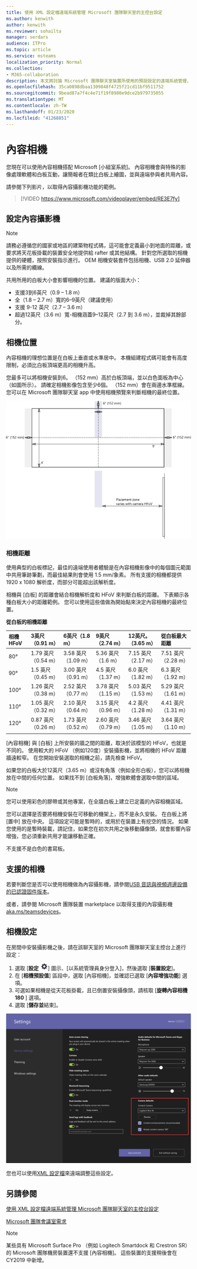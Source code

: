 ```yaml
---
title: 使用 XML 設定檔遠端系統管理 Microsoft 團隊聊天室的主控台設定
ms.author: kenwith
author: kenwith
ms.reviewer: sohailta
manager: serdars
audience: ITPro
ms.topic: article
ms.service: msteams
localization_priority: Normal
ms.collection:
- M365-collaboration
description: 本文將討論 Microsoft 團隊聊天室裝置所使用的預設設定的遠端系統管理，包括套用自訂主題。
ms.openlocfilehash: 35ca0898dbaa1309848f4725f21cd11bf9511752
ms.sourcegitcommit: 9bead87a7f4c4e71f19f8980e9dce2b979735055
ms.translationtype: MT
ms.contentlocale: zh-TW
ms.lasthandoff: 01/23/2020
ms.locfileid: "41268851"
---
```

# <a name="content-cameras"></a>內容相機

您現在可以使用內容相機搭配 Microsoft [小組室系統]。 內容相機會與特殊的影像處理軟體和白板互動，讓簡報者在類比白板上繪圖，並與遠端參與者共用內容。

請參閱下列影片，以取得內容攝影機功能的範例。

> [!VIDEO https://www.microsoft.com/videoplayer/embed/RE3E7fy]

## <a name="set-up-a-content-camera"></a>設定內容攝影機

> [!NOTE]
> 請務必遵循您的國家或地區的建築物程式碼，這可能會定義最小到地面的距離，或要求將天花板掛載的裝置安全地提供給 rafter 或其他結構。 針對您所選取的相機提供的硬體，按照安裝指示進行。 OEM 相機安裝套件包括相機、USB 2.0 延伸器以及所需的纜線。

共用所用的白板大小會影響相機的位置。 建議的版面大小：

- 支援3到6英尺（0.9 – 1.8 m）
- 全（1.8 – 2.7 m）寬的6–9英尺（建議使用）
- 支援 9-12 英尺（2.7 – 3.6 m）
- 超過12英尺（3.6 m）寬-相機涵蓋9–12英尺（2.7 到 3.6 m），並裁掉其餘部分。

## <a name="camera-location"></a>相機位置

內容相機的理想位置是在白板上垂直或水準居中。 本機組建程式碼可能會有高度限制，必須比白板頂端更高的相機升高。

您最多可以將相機安裝到6。 （152 mm）高於白板頂端，並以白色面板為中心（如圖所示）。 請確定相機影像包含至少6個。 （152 mm）會在兩邊水準框線。 您可以在 Microsoft 團隊聊天室 app 中使用相機預覽來判斷相機的最終位置。

![內容相機位置圖表](../media/Magic-whiteboard.png)

### <a name="camera-distances"></a>相機距離

使用典型的白板標記，最佳的遠端使用者體驗是在內容相機影像中的每個圖元範圍中共用筆跡筆劃，而最佳結果則會使用 1.5 mm/象素。 所有支援的相機都提供 1920 x 1080 解析度，而部分可能超出該解析度。

相機與 [白板] 的距離會結合相機解析度和 HFoV 來判斷白板的距離。 下表顯示各種白板大小的距離範例。 您可以使用這些值做為開始點來決定內容相機的最終位置。

**從白板的相機距離**

| 相機 HFoV |3英尺（0.91 m）     | 6英尺（1.8 m）    | 9英尺（2.74 m）        |12英尺。 （3.65 m）         | 從白板最大距離  |
|:---         |:---               |:---                |:---                 |:---             | :--- |
| 80°         | 1.79 英尺（0.54 m） | 3.58 英尺（1.09 m）  | 5.36 英尺（1.6 m）    |7.15 英尺（2.17 m） |7.51 英尺（2.28 m） |
| 90°         | 1.5 英尺（0.45 m） | 3.00 英尺（0.91 m）   | 4.5 英尺（1.37 m）    |6.0 英尺（1.82 m）    |6.3 英尺（1.92 m） |
| 100°        | 1.26 英尺（0.38 m）| 2.52 英尺（0.77 m）   | 3.78 英尺（1.15 m）   |5.03 英尺（1.53 m）   |5.29 英尺（1.61 m） |
| 110°        | 1.05 英尺（0.32 m）| 2.10 英尺（0.64 m）   | 3.15 英尺（0.96 m）   |4.2 英尺（1.28 m）    |4.41 英尺（1.31 m） |
| 120°        | 0.87 英尺（0.26 m）| 1.73 英尺（0.52 m）   | 2.60 英尺（0.79 m）   |3.46 英尺（1.05 m）   |3.64 英尺（1.10 m） |
|             |               |                  |                  |        |                    |                  |

[內容相機] 與 [白板] 上所安裝的牆之間的距離，取決於該模型的 HFoV，也就是不同的。 使用較大的 HFoV （例如120度）安裝攝影機，並將相機的 HFoV 距離牆遠較窄。 在您開始安裝選取的相機之前，請先檢查 HFoV。

如果您的白板大於12英尺（3.65 m）或沒有角落（例如全形白板），您可以將相機放在中間的任何位置。 如果找不到 [白板角落]，增強軟體會選取中間的區域。

> [!NOTE]
> 您可以使用彩色的膠帶或其他專案，在全牆白板上建立已定義的內容相機區域。
>
> 您可以選擇是否要將相機安裝在可移動的機架上，而不是永久安裝。 在白板上將 [置中] 放在中央。 這項設定可能是暫時的，或用於在裝置上有挖空的情況。 如果您使用的是暫時裝載，請記住，如果您在初次共用之後移動攝像頭，就會影響內容增強，您必須重新共用才能讓移動正確。
>
> 不支援不是白色的書寫板。

## <a name="supported-cameras"></a>支援的相機

若要判斷您是否可以使用相機做為內容攝影機，請參閱[USB 音訊與視頻週邊設備的已認證固件版本](requirements.md#certified-firmware-versions-for-usb-audio-and-video-peripherals)。

或者，請參閱 Microsoft 團隊裝置 marketplace 以取得支援的內容攝影機[aka.ms/teamsdevices](https://aka.ms/teamsdevices)。

## <a name="camera-settings"></a>相機設定

在房間中安裝攝影機之後，請在該聊天室的 Microsoft 團隊聊天室主控台上進行設定：

1. 選取 [**設定** ![設定](../media/70f1b43f-16d6-4172-9139-71d845c4ed5c.png)] 圖示、[以系統管理員身分登入]，然後選取 [**裝置設定**]。
2. 在 [**相機預設值**] 區段中，選取 [內容相機]，並確認已選取 [**內容增強功能**] 選項。
3. 可選如果相機是從天花板掛載，且已倒置安裝攝像頭，請核取 [**旋轉內容相機 180** ] 選項。
4. 選取 [**儲存並**結束]。

![內容攝影機設定](../media/content-camera.png)

您也可以使用[XML 設定檔](xml-config-file.md)來遠端調整這些設定。

## <a name="see-also"></a>另請參閱

[使用 XML 設定檔遠端系統管理 Microsoft 團隊聊天室的主控台設定](xml-config-file.md)

[Microsoft 團隊會議室需求](requirements.md)

> [!NOTE]
> 某些具有 Microsoft Surface Pro （例如 Logitech Smartdock 和 Crestron SR）的 Microsoft 團隊機房裝置還不支援 [內容相機]。 這些裝置的支援稍後會在 CY2019 中新增。 
>
